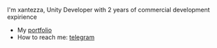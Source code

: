 I'm xantezza, Unity Developer with 2 years of commercial development expirience

- My [portfolio](https://xantezza.tilda.ws/)
- How to reach me: [telegram](https://t.me/xantezza)

<!--
**xantezza/xantezza** is a ✨ _special_ ✨ repository because its `README.md` (this file) appears on your GitHub profile.

Here are some ideas to get you started:

- 🔭 I’m currently working on ...
- 🌱 I’m currently learning ...
- 👯 I’m looking to collaborate on ...
- 🤔 I’m looking for help with ...
- 💬 Ask me about ...
- 😄 Pronouns: ...
- ⚡ Fun fact: ...
-->
